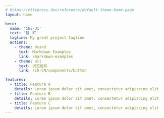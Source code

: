 ```yaml
---
# https://vitepress.dev/reference/default-theme-home-page
layout: home

hero:
  name: 'Chi-UI'
  text: '智 UI'
  tagline: My great project tagline
  actions:
    - theme: brand
      text: Markdown Examples
      link: /markdown-examples
    - theme: alt
      text: 浏览组件
      link: /zh-CN/components/button

features:
  - title: Feature A
    details: Lorem ipsum dolor sit amet, consectetur adipiscing elit
  - title: Feature B
    details: Lorem ipsum dolor sit amet, consectetur adipiscing elit
  - title: Feature C
    details: Lorem ipsum dolor sit amet, consectetur adipiscing elit
---
```

